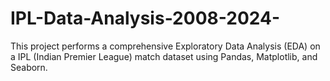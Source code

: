 # IPL-Data-Analysis-2008-2024-
This project performs a comprehensive Exploratory Data Analysis (EDA) on a IPL (Indian Premier League) match dataset using Pandas, Matplotlib, and Seaborn.
